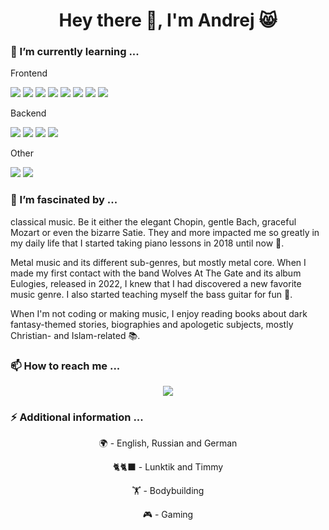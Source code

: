 <body>
  <div class="heading-container" align="center">
  <div class="heading">
    <h1>Hey there 🤘, I'm Andrej 😸</h1>
  </div>
</div>
<div class="intro-container">
  <div class="intro-content">
    <div class="skill-section">
      <div class="skill-title">
        <p>
          <h3>🌱 I’m currently learning ...</h3>
        </p>
      </div>
      <div class="skill-desc">
        <div class="skill-front-title">
          <p>Frontend</p>
        </div>
        <p align="left">
          <img src="https://img.shields.io/badge/html5-%23E34F26.svg?style=for-the-badge&logo=html5&logoColor=white">
          <img src="https://img.shields.io/badge/css3-%231572B6.svg?style=for-the-badge&logo=css3&logoColor=white">
          <img src="https://img.shields.io/badge/javascript-%23323330.svg?style=for-the-badge&logo=javascript&logoColor=%23F7DF1E">
          <img src="https://img.shields.io/badge/bootstrap-%238511FA.svg?style=for-the-badge&logo=bootstrap&logoColor=white">
          <img src="https://img.shields.io/badge/angular-%23DD0031.svg?style=for-the-badge&logo=angular&logoColor=white">
          <img src="https://img.shields.io/badge/SASS-hotpink.svg?style=for-the-badge&logo=SASS&logoColor=white">
          <img src="https://img.shields.io/badge/typescript-%23007ACC.svg?style=for-the-badge&logo=typescript&logoColor=white">
          <img src="https://img.shields.io/badge/WordPress-%23117AC9.svg?style=for-the-badge&logo=WordPress&logoColor=white">
        </p>
        <div class="skill-back-title">
          <p>Backend</p>
        </div>
        <p align="left">
          <img src="https://img.shields.io/badge/c%23-%23239120.svg?style=for-the-badge&logo=csharp&logoColor=white">
          <img src="https://img.shields.io/badge/c++-%2300599C.svg?style=for-the-badge&logo=c%2B%2B&logoColor=white">
          <img src="https://img.shields.io/badge/java-%23ED8B00.svg?style=for-the-badge&logo=openjdk&logoColor=white">
          <img src="https://img.shields.io/badge/Microsoft%20SQL%20Server-CC2927?style=for-the-badge&logo=microsoft%20sql%20server&logoColor=white">
        </p>
        <div class="skill-other-title">
          <p>Other</p>
        </div>
        <p align="left">
          <img src="https://img.shields.io/badge/github-%23121011.svg?style=for-the-badge&logo=github&logoColor=white">
          <img src="https://img.shields.io/badge/Windows-0078D6?style=for-the-badge&logo=windows&logoColor=white">
        </p>
      </div>
    </div>
    <div class="hobby-section">
      <div class="hobby-title">
        <p>
          <h3>🔭 I’m fascinated by ...</h3>
        </p>
      </div>
      <div class="hobby-desc">
        <p>classical music. Be it either the elegant Chopin, gentle Bach, graceful Mozart or even the bizarre Satie. They and more impacted me so greatly in my daily life that I started taking piano lessons in 2018 until now 🎹.</p>
        <p>Metal music and its different sub-genres, but mostly metal core. When I made my first contact with the band Wolves At The Gate 
        and its album Eulogies, released in 2022, I knew that I had discovered a new favorite music genre. I also started teaching myself 
        the bass guitar for fun 🎸.</p>
        <p>When I'm not coding or making music, I enjoy reading books about dark fantasy-themed stories, biographies and apologetic subjects, mostly Christian- and Islam-related 📚. </p>
      </div>
    </div>
    <div class="social-section">
      <div class="social-title">
        <p>
          <h3>📫 How to reach me ...</h3>
        </p>
      </div>
      <div class="social-desc" align="center">
        <p>
          <a href="https://linktr.ee/andrejkoller" target="_blank"><img src="https://img.shields.io/badge/linktree-1de9b6?style=for-the-badge&logo=linktree&logoColor=white"></a>
        </p>
      </div>
    </div>
    <div class="additionals-section">
      <div class="additionals-title">
        <p>
          <h3>⚡ Additional information ...</h3>
        </p>
      </div>
      <div class="additional-desc" align="center">
        <p>🌍 - English, Russian and German</p>
        <p>🐈🐈‍⬛ - Lunktik and Timmy</p>
        <p>🏋️ - Bodybuilding</p>
        <p>🎮 - Gaming</p>
      </div>
    </div>
  </div>
</div>
</body>
